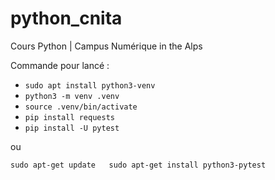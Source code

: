 # python_cnita
Cours Python | Campus Numérique in the Alps

Commande pour lancé : 

- `sudo apt install python3-venv`
- `python3 -m venv .venv`
- `source .venv/bin/activate`
- `pip install requests`
- `pip install -U pytest`

ou 

`sudo apt-get update  
sudo apt-get install python3-pytest`